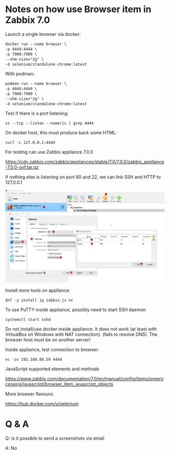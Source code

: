 # Notes on how use Browser item in Zabbix 7.0

Launch a single browser via docker:
```
docker run --name browser \
-p 4444:4444 \
-p 7900:7900 \
--shm-size="2g" \
-d selenium/standalone-chrome:latest
```

With podman:
```
podman run --name browser \
-p 4444:4444 \
-p 7900:7900 \
--shm-size="2g" \
-d selenium/standalone-chrome:latest
```

Test if there is a port listening:
```
ss --tcp --listen --numeric | grep 4444
```

On docker host, this must produce back some HTML:
```
curl -L 127.0.0.1:4444 
```


For testing can use Zabbix appliance 7.0.0

https://cdn.zabbix.com/zabbix/appliances/stable/7.0/7.0.0/zabbix_appliance-7.0.0-ovf.tar.gz

If nothing else is listening on port 80 and 22, we can link SSH and HTTP to 127.0.0.1

![virtual-box-nat-settings](./img/virtual-box-nat-settings.png)


Install more tools on appliance:
```
dnf -y install jq zabbix-js nc
```

To use PuTTY inside appliance, possibly need to start SSH daemon
```
systemctl start sshd
```

Do not install/use docker inside appliance. It does not work (at least with VirtualBox on Windows with NAT connection). (fails to resolve DNS). The browser host must be on another server!

Inside appliance, test connection to browser:
```
nc -zv 192.168.88.59 4444
```

JavaScript supported elements and methods

https://www.zabbix.com/documentation/7.0/en/manual/config/items/preprocessing/javascript/browser_item_javascript_objects


More browser flavours:

https://hub.docker.com/u/selenium



# Q & A

Q: Is it possible to send a screenshots via email

A: No



